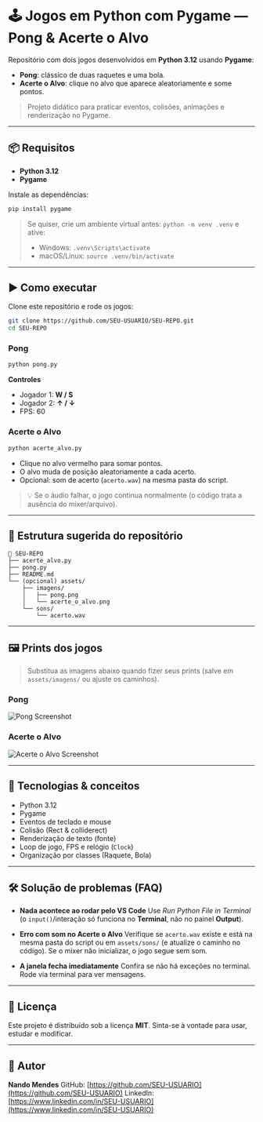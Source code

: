 # 🕹️ Jogos em Python com Pygame — Pong & Acerte o Alvo

Repositório com dois jogos desenvolvidos em **Python 3.12** usando **Pygame**:
- **Pong**: clássico de duas raquetes e uma bola.
- **Acerte o Alvo**: clique no alvo que aparece aleatoriamente e some pontos.

> Projeto didático para praticar eventos, colisões, animações e renderização no Pygame.

---

## 📦 Requisitos

- **Python 3.12**
- **Pygame**
  
Instale as dependências:
```bash
pip install pygame
````

> Se quiser, crie um ambiente virtual antes: `python -m venv .venv` e ative:
>
> * Windows: `.venv\Scripts\activate`
> * macOS/Linux: `source .venv/bin/activate`

---

## ▶️ Como executar

Clone este repositório e rode os jogos:

```bash
git clone https://github.com/SEU-USUARIO/SEU-REPO.git
cd SEU-REPO
```

### Pong

```bash
python pong.py
```

**Controles**

* Jogador 1: **W / S**
* Jogador 2: **↑ / ↓**
* FPS: 60

### Acerte o Alvo

```bash
python acerte_alvo.py
```

* Clique no alvo vermelho para somar pontos.
* O alvo muda de posição aleatoriamente a cada acerto.
* Opcional: som de acerto (`acerto.wav`) na mesma pasta do script.

> 💡 Se o áudio falhar, o jogo continua normalmente (o código trata a ausência do mixer/arquivo).

---

## 🧱 Estrutura sugerida do repositório

```
📁 SEU-REPO
├── acerte_alvo.py
├── pong.py
├── README.md
└── (opcional) assets/
    ├── imagens/
    │   ├── pong.png
    │   └── acerte_o_alvo.png
    └── sons/
        └── acerto.wav
```

---

## 🖼️ Prints dos jogos

> Substitua as imagens abaixo quando fizer seus prints (salve em `assets/imagens/` ou ajuste os caminhos).

### Pong

![Pong Screenshot](assets/imagens/pong.png)

### Acerte o Alvo

![Acerte o Alvo Screenshot](assets/imagens/acerte_o_alvo.png)

---

## 🧩 Tecnologias & conceitos

* Python 3.12
* Pygame
* Eventos de teclado e mouse
* Colisão (Rect & colliderect)
* Renderização de texto (fonte)
* Loop de jogo, FPS e relógio (`Clock`)
* Organização por classes (Raquete, Bola)

---

## 🛠️ Solução de problemas (FAQ)

* **Nada acontece ao rodar pelo VS Code**
  Use *Run Python File in Terminal* (o `input()`/interação só funciona no **Terminal**, não no painel **Output**).

* **Erro com som no Acerte o Alvo**
  Verifique se `acerto.wav` existe e está na mesma pasta do script ou em `assets/sons/` (e atualize o caminho no código).
  Se o mixer não inicializar, o jogo segue sem som.

* **A janela fecha imediatamente**
  Confira se não há exceções no terminal. Rode via terminal para ver mensagens.

---

## 📄 Licença

Este projeto é distribuído sob a licença **MIT**.
Sinta-se à vontade para usar, estudar e modificar.

---

## 👤 Autor

**Nando Mendes**
GitHub: [https://github.com/SEU-USUARIO](https://github.com/SEU-USUARIO)
LinkedIn: [https://www.linkedin.com/in/SEU-USUARIO](https://www.linkedin.com/in/SEU-USUARIO)




